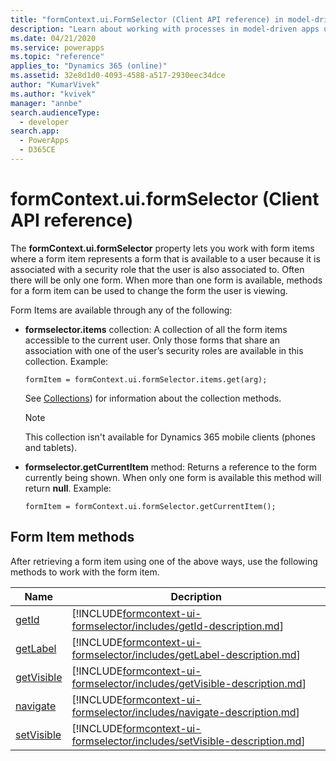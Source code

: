 ```yaml
---
title: "formContext.ui.FormSelector (Client API reference) in model-driven apps| MicrosoftDocs"
description: "Learn about working with processes in model-driven apps using client API."
ms.date: 04/21/2020
ms.service: powerapps
ms.topic: "reference"
applies_to: "Dynamics 365 (online)"
ms.assetid: 32e8d1d0-4093-4588-a517-2930eec34dce
author: "KumarVivek"
ms.author: "kvivek"
manager: "annbe"
search.audienceType: 
  - developer
search.app: 
  - PowerApps
  - D365CE
---
```

# formContext.ui.formSelector (Client API reference)

The **formContext.ui.formSelector** property lets you work with form items where a form item represents a form that is available to a user because it is associated with a security role that the user is also associated to. Often there will be only one form. When more than one form is available, methods for a form item can be used to change the form the user is viewing.

Form Items are available through any of the following:

- **formselector.items** collection: A collection of all the form items accessible to the current user. Only those forms that share an association with one of the user’s security roles are available in this collection. Example:
 
    `formItem = formContext.ui.formSelector.items.get(arg);`

    See [Collections](collections.md)) for information about the collection methods.
 
    >[!NOTE]
    >This collection isn't available for Dynamics 365 mobile clients (phones and tablets).

- **formselector.getCurrentItem** method: Returns a reference to the form currently being shown. When only one form is available this method will return **null**. Example:
 
    `formItem = formContext.ui.formSelector.getCurrentItem();`

## Form Item methods

After retrieving a form item using one of the above ways, use the following methods to work with the form item. 

|Name|Decription|
|--|--|
|[getId](formcontext-ui-formselector/getId.md)|[!INCLUDE[formcontext-ui-formselector/includes/getId-description.md](formcontext-ui-formselector/includes/getId-description.md)]|
|[getLabel](formcontext-ui-formselector/getLabel.md)|[!INCLUDE[formcontext-ui-formselector/includes/getLabel-description.md](formcontext-ui-formselector/includes/getLabel-description.md)]|
|[getVisible](formcontext-ui-formselector/getVisible.md)|[!INCLUDE[formcontext-ui-formselector/includes/getVisible-description.md](formcontext-ui-formselector/includes/getVisible-description.md)]|
|[navigate](formcontext-ui-formselector/navigate.md)|[!INCLUDE[formcontext-ui-formselector/includes/navigate-description.md](formcontext-ui-formselector/includes/navigate-description.md)]|
|[setVisible](formcontext-ui-formselector/setVisible.md)|[!INCLUDE[formcontext-ui-formselector/includes/setVisible-description.md](formcontext-ui-formselector/includes/setVisible-description.md)]|


